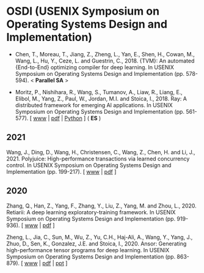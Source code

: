 # OSDI (USENIX Symposium on Operating Systems Design and Implementation)

* Chen, T., Moreau, T., Jiang, Z., Zheng, L., Yan, E., Shen, H., Cowan, M., Wang, L., Hu, Y., Ceze, L. and Guestrin, C., 2018. {TVM}: An automated {End-to-End} optimizing compiler for deep learning. In USENIX Symposium on Operating Systems Design and Implementation (pp. 578-594). < **Parallel SA** >

* Moritz, P., Nishihara, R., Wang, S., Tumanov, A., Liaw, R., Liang, E., Elibol, M., Yang, Z., Paul, W., Jordan, M.I. and Stoica, I., 2018. Ray: A distributed framework for emerging AI applications. In USENIX Symposium on Operating Systems Design and Implementation (pp. 561-577).
[ [www](https://www.usenix.org/conference/osdi18/presentation/moritz) | [pdf](https://www.usenix.org/system/files/osdi18-moritz.pdf) | [Python](https://github.com/ray-project/ray) ] ( **ES** ) 

## 2021

Wang, J., Ding, D., Wang, H., Christensen, C., Wang, Z., Chen, H. and Li, J., 2021. Polyjuice: High-performance transactions via learned concurrency control. In USENIX Symposium on Operating Systems Design and Implementation (pp. 199-217). [ [www](https://www.usenix.org/conference/osdi21/presentation/wang-jiachen) | [pdf](https://www.usenix.org/system/files/osdi21-wang-jiachen.pdf) ]

## 2020

Zhang, Q., Han, Z., Yang, F., Zhang, Y., Liu, Z., Yang, M. and Zhou, L., 2020. Retiarii: A deep learning exploratory-training framework. In USENIX Symposium on Operating Systems Design and Implementation (pp. 919-936). [ [www](https://www.usenix.org/conference/osdi20/presentation/zhang-quanlu) | [pdf](https://www.usenix.org/system/files/osdi20-zhang_quanlu.pdf) ]

Zheng, L., Jia, C., Sun, M., Wu, Z., Yu, C.H., Haj-Ali, A., Wang, Y., Yang, J., Zhuo, D., Sen, K., Gonzalez, J.E. and Stoica, I., 2020. Ansor: Generating high-performance tensor programs for deep learning. In USENIX Symposium on Operating Systems Design and Implementation (pp. 863-879). [ [www](https://www.usenix.org/conference/osdi20/presentation/zheng) | [pdf](https://www.usenix.org/system/files/osdi20-zheng.pdf) | [ppt](https://www.usenix.org/sites/default/files/conference/protected-files/osdi20_slides_zheng.pdf) ]
